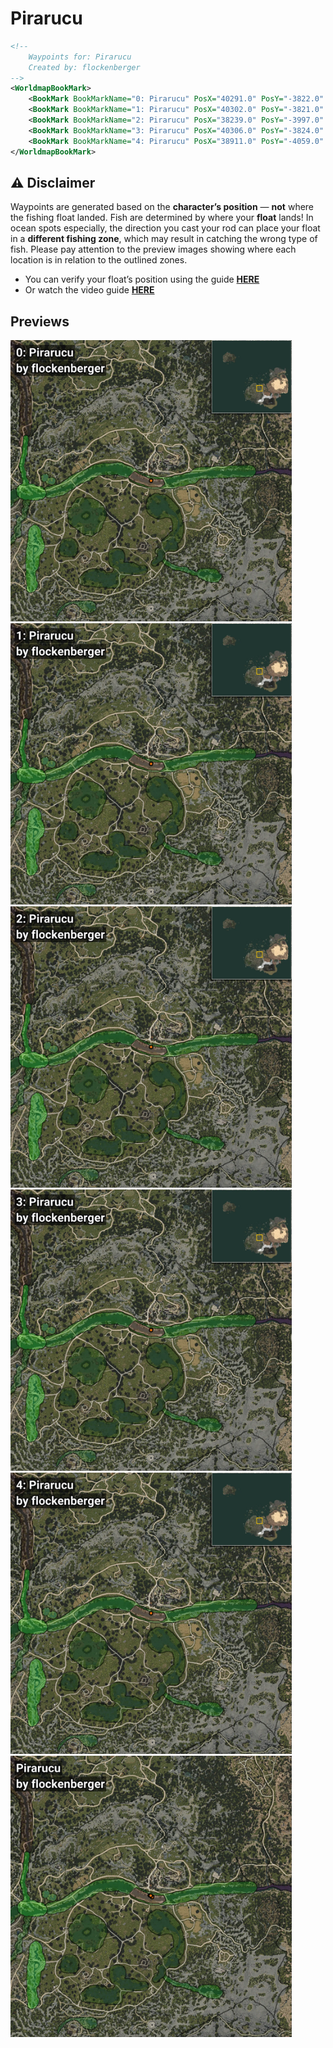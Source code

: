 # Pirarucu
```xml
<!--
    Waypoints for: Pirarucu
    Created by: flockenberger
-->
<WorldmapBookMark>
    <BookMark BookMarkName="0: Pirarucu" PosX="40291.0" PosY="-3822.0" PosZ="-52373.0" />
    <BookMark BookMarkName="1: Pirarucu" PosX="40302.0" PosY="-3821.0" PosZ="-52382.0" />
    <BookMark BookMarkName="2: Pirarucu" PosX="38239.0" PosY="-3997.0" PosZ="-50669.0" />
    <BookMark BookMarkName="3: Pirarucu" PosX="40306.0" PosY="-3824.0" PosZ="-52356.0" />
    <BookMark BookMarkName="4: Pirarucu" PosX="38911.0" PosY="-4059.0" PosZ="-51044.0" />
</WorldmapBookMark>
```

## ⚠️ Disclaimer
Waypoints are generated based on the __**character’s position**__ — __not__ where the fishing float landed.
Fish are determined by where your **float** lands!
In ocean spots especially, the direction you cast your rod can place your float in a **different fishing zone**, which may result in catching the wrong type of fish.
Please pay attention to the preview images showing where each location is in relation to the outlined zones.

- You can verify your float’s position using the guide [**HERE**](https://flockenberger.github.io/bdo-fish-position/)
- Or watch the video guide [**HERE**](https://youtu.be/t-VXcRoNojk)

## Previews
<img src="./Pirarucu_0_Preview.webp" width="450"/> <img src="./Pirarucu_1_Preview.webp" width="450"/> <img src="./Pirarucu_2_Preview.webp" width="450"/> <img src="./Pirarucu_3_Preview.webp" width="450"/> <img src="./Pirarucu_4_Preview.webp" width="450"/> <img src="./Pirarucu_Preview.webp" width="450"/> 